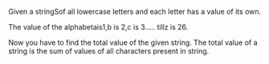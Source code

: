 Given a stringSof all lowercase letters and each letter has a value of its own.

The value of the alphabetais1,b is 2,c is 3..... tillz is 26.

Now you have to find the total value of the given string. The total value of a string is the sum of values of all characters present in string.



